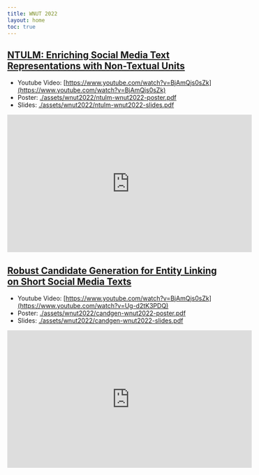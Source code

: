 ```yaml
---
title: WNUT 2022
layout: home
toc: true
---
```


## [NTULM: Enriching Social Media Text Representations with Non-Textual Units](https://aclanthology.org/2022.wnut-1.7/)

* Youtube Video: [https://www.youtube.com/watch?v=BjAmQjs0sZk](https://www.youtube.com/watch?v=BjAmQjs0sZk)
* Poster: [./assets/wnut2022/ntulm-wnut2022-poster.pdf](./assets/wnut2022/ntulm-wnut2022-poster.pdf)
* Slides: [./assets/wnut2022/ntulm-wnut2022-slides.pdf](./assets/wnut2022/ntulm-wnut2022-slides.pdf)

<div>
<iframe width="560" height="315" src="https://www.youtube.com/embed/BjAmQjs0sZk" title="YouTube video player" frameborder="0" allow="accelerometer; autoplay; clipboard-write; encrypted-media; gyroscope; picture-in-picture" allowfullscreen></iframe>
</div>

## [Robust Candidate Generation for Entity Linking on Short Social Media Texts](https://aclanthology.org/2022.wnut-1.8/)

* Youtube Video: [https://www.youtube.com/watch?v=BjAmQjs0sZk](https://www.youtube.com/watch?v=Ug-d2tK3PDQ)
* Poster: [./assets/wnut2022/candgen-wnut2022-poster.pdf](./assets/wnut2022/candgen-wnut2022-poster.pdf)
* Slides: [./assets/wnut2022/candgen-wnut2022-slides.pdf](./assets/wnut2022/candgen-wnut2022-slides.pdf)

<div>
<iframe width="560" height="315" src="https://www.youtube.com/embed/Ug-d2tK3PDQ" title="YouTube video player" frameborder="0" allow="accelerometer; autoplay; clipboard-write; encrypted-media; gyroscope; picture-in-picture" allowfullscreen></iframe>
</div>